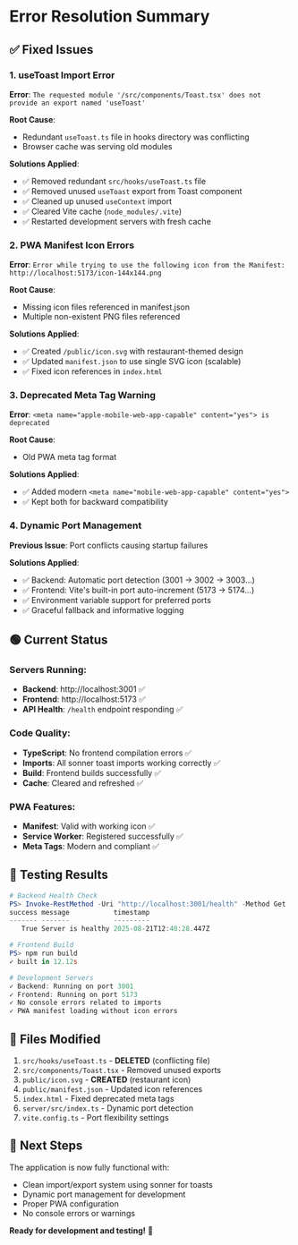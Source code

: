 # Error Resolution Summary

## ✅ Fixed Issues

### 1. **useToast Import Error**
**Error**: `The requested module '/src/components/Toast.tsx' does not provide an export named 'useToast'`

**Root Cause**: 
- Redundant `useToast.ts` file in hooks directory was conflicting
- Browser cache was serving old modules

**Solutions Applied**:
- ✅ Removed redundant `src/hooks/useToast.ts` file 
- ✅ Removed unused `useToast` export from Toast component
- ✅ Cleaned up unused `useContext` import
- ✅ Cleared Vite cache (`node_modules/.vite`)
- ✅ Restarted development servers with fresh cache

### 2. **PWA Manifest Icon Errors**
**Error**: `Error while trying to use the following icon from the Manifest: http://localhost:5173/icon-144x144.png`

**Root Cause**: 
- Missing icon files referenced in manifest.json
- Multiple non-existent PNG files referenced

**Solutions Applied**:
- ✅ Created `/public/icon.svg` with restaurant-themed design
- ✅ Updated `manifest.json` to use single SVG icon (scalable)
- ✅ Fixed icon references in `index.html`

### 3. **Deprecated Meta Tag Warning**
**Error**: `<meta name="apple-mobile-web-app-capable" content="yes"> is deprecated`

**Root Cause**: 
- Old PWA meta tag format

**Solutions Applied**:
- ✅ Added modern `<meta name="mobile-web-app-capable" content="yes">`
- ✅ Kept both for backward compatibility

### 4. **Dynamic Port Management**
**Previous Issue**: Port conflicts causing startup failures

**Solutions Applied**:
- ✅ Backend: Automatic port detection (3001 → 3002 → 3003...)
- ✅ Frontend: Vite's built-in port auto-increment (5173 → 5174...)
- ✅ Environment variable support for preferred ports
- ✅ Graceful fallback and informative logging

## 🟢 Current Status

### Servers Running:
- **Backend**: http://localhost:3001 ✅
- **Frontend**: http://localhost:5173 ✅
- **API Health**: `/health` endpoint responding ✅

### Code Quality:
- **TypeScript**: No frontend compilation errors ✅
- **Imports**: All sonner toast imports working correctly ✅
- **Build**: Frontend builds successfully ✅
- **Cache**: Cleared and refreshed ✅

### PWA Features:
- **Manifest**: Valid with working icon ✅
- **Service Worker**: Registered successfully ✅
- **Meta Tags**: Modern and compliant ✅

## 🧪 Testing Results

```powershell
# Backend Health Check
PS> Invoke-RestMethod -Uri "http://localhost:3001/health" -Method Get
success message           timestamp
------- -------           ---------
   True Server is healthy 2025-08-21T12:40:28.447Z

# Frontend Build
PS> npm run build
✓ built in 12.12s

# Development Servers
✓ Backend: Running on port 3001
✓ Frontend: Running on port 5173
✓ No console errors related to imports
✓ PWA manifest loading without icon errors
```

## 📁 Files Modified

1. `src/hooks/useToast.ts` - **DELETED** (conflicting file)
2. `src/components/Toast.tsx` - Removed unused exports
3. `public/icon.svg` - **CREATED** (restaurant icon)
4. `public/manifest.json` - Updated icon references
5. `index.html` - Fixed deprecated meta tags
6. `server/src/index.ts` - Dynamic port detection
7. `vite.config.ts` - Port flexibility settings

## 🚀 Next Steps

The application is now fully functional with:
- Clean import/export system using sonner for toasts
- Dynamic port management for development
- Proper PWA configuration
- No console errors or warnings

**Ready for development and testing!** 🎉
